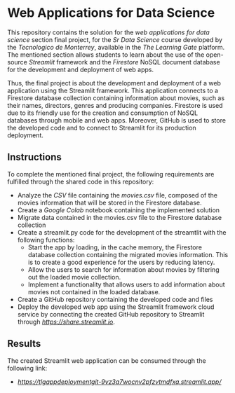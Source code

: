 # Web Applications for Data Science

This repository contains the solution for the *web applications for data science* section final project, for the *Sr Data Science* course developed by the *Tecnologico de Monterrey*, available in the *The Learning Gate* platform. The mentioned section allows students to learn about the use of the open-source *Streamlit* framework and the *Firestore* NoSQL document database for the development and deployment of web apps.

Thus, the final project is about the development and deployment of a web application using the Streamlit framework. This application connects to a Firestore database collection containing information about movies, such as their names, directors, genres and producing companies. Firestore is used due to its friendly use for the creation and consumption of NoSQL databases through mobile and web apps. Moreover, GitHub is used to store the developed code and to connect to Streamlit for its production deployment.

## Instructions

To complete the mentioned final project, the following requirements are fulfilled through the shared code in this repository:

- Analyze the *CSV* file containing the *movies.csv* file, composed of the movies information that will be stored in the Firestore database.
- Create a *Google Colab* notebook containing the implemented solution
- Migrate data contained in the movies.csv file to the Firestore database collection
- Create a streamlit.py code for the development of the streamtlit with the following functions:
    -  Start the app by loading, in the cache memory, the Firestore database collection containing the migrated movies information. This is to create a good experience for the users by reducing latency.
    - Allow the users to search for information about movies by filtering out the loaded movie collection.
    - Implement a functionality that allows users to add information about movies not contained in the loaded database.
- Create a GitHub repository containing the developed code and files
- Deploy the developed web app using the Streamlit framework cloud service by connecting the created GitHub repository to Streamlit through *https://share.streamlit.io*.

## Results

The created Streamlit web application can be consumed through the following link:
- *https://tlgappdeploymentgit-9vz3a7wocnv2pfzvtmdfxq.streamlit.app/*




